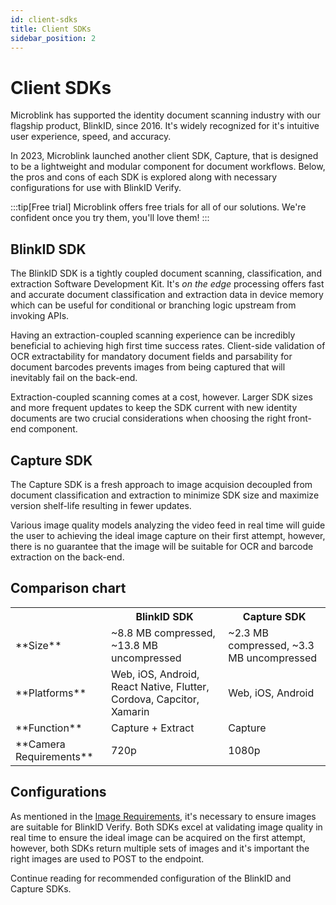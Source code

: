 ```yaml
---
id: client-sdks
title: Client SDKs
sidebar_position: 2
---
```


# Client SDKs

Microblink has supported the identity document scanning industry with our flagship product, BlinkID, since 2016. It's widely recognized for it's intuitive user experience, speed, and accuracy. 

In 2023, Microblink launched another client SDK, Capture, that is designed to be a lightweight and modular component for document workflows. Below, the pros and cons of each SDK is explored along with necessary configurations for use with BlinkID Verify. 

:::tip[Free trial]
Microblink offers free trials for all of our solutions. We're confident once you try them, you'll love them!
:::

## BlinkID SDK

The BlinkID SDK is a tightly coupled document scanning, classification, and extraction Software Development Kit. It's *on the edge* processing offers fast and accurate document classification and extraction data in device memory which can be useful for conditional or branching logic upstream from invoking APIs. 

Having an extraction-coupled scanning experience can be incredibly beneficial to achieving high first time success rates. Client-side validation of OCR extractability for mandatory document fields and parsability for document barcodes prevents images from being captured that will inevitably fail on the back-end. 

Extraction-coupled scanning comes at a cost, however. Larger SDK sizes and more frequent updates to keep the SDK current with new identity documents are two crucial considerations when choosing the right front-end component. 

## Capture SDK

The Capture SDK is a fresh approach to image acquision decoupled from document classification and extraction to minimize SDK size and maximize version shelf-life resulting in fewer updates. 

Various image quality models analyzing the video feed in real time will guide the user to achieving the ideal image capture on their first attempt, however, there is no guarantee that the image will be suitable for OCR and barcode extraction on the back-end.

## Comparison chart  

<table>
  <tr>
    <th></th>
    <th>BlinkID SDK</th>
    <th>Capture SDK</th>
  </tr>
  <tr>
    <td>**Size**</td>
    <td>~8.8 MB compressed, ~13.8 MB uncompressed</td>
    <td>~2.3 MB compressed, ~3.3 MB uncompressed</td>
  </tr>
  <tr>
    <td>**Platforms**</td>
    <td>Web, iOS, Android, React Native, Flutter, Cordova, Capcitor, Xamarin</td>
    <td>Web, iOS, Android</td>
  </tr>
  <tr>
    <td>**Function**</td>
    <td>Capture + Extract</td>
    <td>Capture</td>
  </tr>
  <tr>
    <td>**Camera Requirements**</td>
    <td>720p</td>
    <td>1080p</td>
  </tr>
</table>



## Configurations

As mentioned in the [Image Requirements](./image-requirements), it's necessary to ensure images are suitable for BlinkID Verify. Both SDKs excel at validating image quality in real time to ensure the ideal image can be acquired on the first attempt, however, both SDKs return multiple sets of images and it's important the right images are used to POST to the endpoint. 

Continue reading for recommended configuration of the BlinkID and Capture SDKs. 